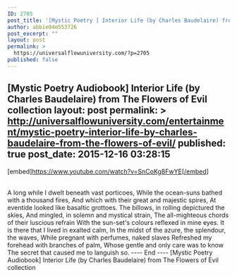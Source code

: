 ```yaml
---
ID: 2705
post_title: '[Mystic Poetry ] Interior Life (by Charles Baudelaire) from &#8220;The Flowers of Evil&#8221;'
author: abbie04m553726
post_excerpt: ""
layout: post
permalink: >
  https://universalflowuniversity.com/?p=2705
published: false
---
```

[Mystic Poetry Audiobook] Interior Life (by Charles Baudelaire) from The Flowers of Evil collection
layout: post
permalink: >
  http://universalflowuniversity.com/entertainment/mystic-poetry-interior-life-by-charles-baudelaire-from-the-flowers-of-evil/
published: true
post_date: 2015-12-16 03:28:15
---
[embed]https://www.youtube.com/watch?v=SnCoKg8FwYE[/embed]</br></br>
<p>A long while I dwelt beneath vast porticoes,
While the ocean-suns bathed with a thousand fires,
And which with their great and majestic spires,
At eventide looked like basaltic grottoes.
The billows, in rolling depictured the skies,
And mingled, in solemn and mystical strain,
The all-mighteous chords of their luscious refrain
With the sun-set's colours reflexed in mine eyes.
It is there that I lived in exalted calm,
In the midst of the azure, the splendour, the waves,
While pregnant with perfumes, naked slaves
Refreshed my forehead with branches of palm,
Whose gentle and only care was to know
The secret that caused me to languish so.
---- End ----
[Mystic Poetry Audiobook] Interior Life (by Charles Baudelaire) from The Flowers of Evil collection</p>